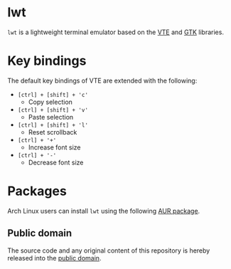 # lwt

`lwt` is a lightweight terminal emulator based on the [VTE] and [GTK] libraries.

[VTE]: https://developer.gnome.org/vte/
[GTK]: http://www.gtk.org/

# Key bindings

The default key bindings of VTE are extended with the following:

- `[ctrl] + [shift] + 'c'`
	- Copy selection
- `[ctrl] + [shift] + 'v'`
	- Paste selection
- `[ctrl] + [shift] + 'l'`
	- Reset scrollback
- `[ctrl] + '+'`
    - Increase font size
- `[ctrl] + '-'`
    - Decrease font size

# Packages

Arch Linux users can install `lwt` using the following [AUR package].

[AUR package]: https://aur.archlinux.org/packages/lwt/

## Public domain

The source code and any original content of this repository is hereby released into the [public domain].

[public domain]: https://creativecommons.org/publicdomain/zero/1.0/
